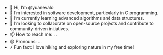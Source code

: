 - 👋 Hi, I’m @yuanevalo
- 👀 I’m interested in software development, particularly in C programming.
- 🌱 I’m currently learning advanced algorithms and data structures.
- 💞️ I’m looking to collaborate on open-source projects and contribute to community-driven initiatives.
- 📫 How to reach me: ...
- 😄 Pronouns: ...
- ⚡ Fun fact: I love hiking and exploring nature in my free time!

<!---
yuanevalo/yuanevalo is a ✨ special ✨ repository because its `README.md` (this file) appears on your GitHub profile.
You can click the Preview link to take a look at your changes.
--->
